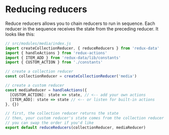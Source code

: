 # Reducing reducers
Reduce reducers allows you to chain reducers to run in sequence. Each reducer in the sequence receives the state from the preceding reducer. It looks like this:

```js
// src/modules/media/index.js
import createCollectionReducer, { reduceReducers } from 'redux-data'
import { handleActions } from 'redux-actions'
import { ITEM_ADD } from 'redux-data/lib/constants'
import { CUSTOM_ACTION } from './constants'

// create a collection reducer
const collectionReducer = createCollectionReducer('media')

// create a custom reducer
const mediaReducer = handleActions({
  [CUSTOM_ACTION]: state => state, // <-- add your own actions
  [ITEM_ADD]: state => state // <-- or listen for built-in actions
}, {})

// first, the collection reducer returns the state
// then, your custom reducer's state comes from the collection reducer
// you can swap the order if you'd like
export default reduceReducers(collectionReducer, mediaReducer)
```
